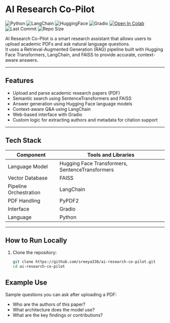 # AI Research Co-Pilot

![Python](https://img.shields.io/badge/Python-3.9-blue)
![LangChain](https://img.shields.io/badge/Built%20with-LangChain-blueviolet)
![HuggingFace](https://img.shields.io/badge/Powered%20by-HuggingFace-yellow)
![Gradio](https://img.shields.io/badge/UI-Gradio-orange)
[![Open In Colab](https://colab.research.google.com/assets/colab-badge.svg)](https://colab.research.google.com/github/sreeya336/ai-research-co-pilot/blob/main/AI_Research_Co_Pilot.ipynb)
![Last Commit](https://img.shields.io/github/last-commit/sreeya336/ai-research-co-pilot)
![Repo Size](https://img.shields.io/github/repo-size/sreeya336/ai-research-co-pilot)



AI Research Co-Pilot is a smart research assistant that allows users to upload academic PDFs and ask natural language questions.  
It uses a Retrieval-Augmented Generation (RAG) pipeline built with Hugging Face Transformers, LangChain, and FAISS to provide accurate, context-aware answers.

---

## Features

- Upload and parse academic research papers (PDF)
- Semantic search using SentenceTransformers and FAISS
- Answer generation using Hugging Face language models
- Context-aware Q&A using LangChain
- Web-based interface with Gradio
- Custom logic for extracting authors and metadata for citation support

---

## Tech Stack

| Component              | Tools and Libraries                                 |
|------------------------|-----------------------------------------------------|
| Language Model         | Hugging Face Transformers, SentenceTransformers     |
| Vector Database        | FAISS                                               |
| Pipeline Orchestration | LangChain                                           |
| PDF Handling           | PyPDF2                                              |
| Interface              | Gradio                                              |
| Language               | Python                                              |

---

## How to Run Locally

1. Clone the repository:
   ```bash
   git clone https://github.com/sreeya336/ai-research-co-pilot.git
   cd ai-research-co-pilot

## Example Use

Sample questions you can ask after uploading a PDF:

- Who are the authors of this paper?
- What architecture does the model use?
- What are the key findings or contributions?


